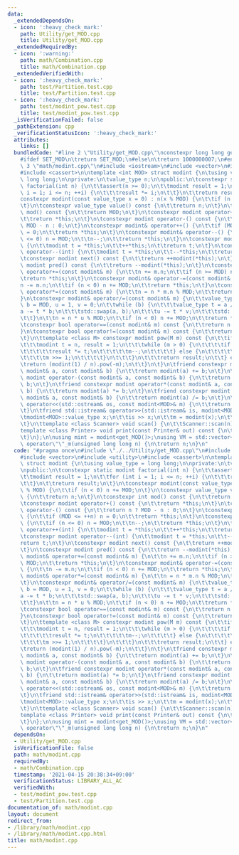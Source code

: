 ```yaml
---
data:
  _extendedDependsOn:
  - icon: ':heavy_check_mark:'
    path: Utility/get_MOD.cpp
    title: Utility/get_MOD.cpp
  _extendedRequiredBy:
  - icon: ':warning:'
    path: math/Combination.cpp
    title: math/Combination.cpp
  _extendedVerifiedWith:
  - icon: ':heavy_check_mark:'
    path: test/Partition.test.cpp
    title: test/Partition.test.cpp
  - icon: ':heavy_check_mark:'
    path: test/modint_pow.test.cpp
    title: test/modint_pow.test.cpp
  _isVerificationFailed: false
  _pathExtension: cpp
  _verificationStatusIcon: ':heavy_check_mark:'
  attributes:
    links: []
  bundledCode: "#line 2 \"Utility/get_MOD.cpp\"\nconstexpr long long get_MOD() {\n\
    #ifdef SET_MOD\n\treturn SET_MOD;\n#else\n\treturn 1000000007;\n#endif\n}\n#line\
    \ 3 \"math/modint.cpp\"\n#include <iostream>\n#include <vector>\n#include <utility>\n\
    #include <cassert>\n\ntemplate <int MOD> struct modint {\n\tusing value_type =\
    \ long long;\n\nprivate:\n\tvalue_type n;\n\npublic:\n\tconstexpr static modint\
    \ factorial(int n) {\n\t\tassert(n >= 0);\n\t\tmodint result = 1;\n\t\tfor (int\
    \ i = 1; i <= n; ++i) {\n\t\t\tresult *= i;\n\t\t}\n\t\treturn result;\n\t}\n\t\
    constexpr modint(const value_type x = 0) : n(x % MOD) {\n\t\tif (n < 0) n += MOD;\n\
    \t}\n\tconstexpr value_type value() const {\n\t\treturn n;\n\t}\n\tconstexpr int\
    \ mod() const {\n\t\treturn MOD;\n\t}\n\tconstexpr modint operator+() const {\n\
    \t\treturn *this;\n\t}\n\tconstexpr modint operator-() const {\n\t\treturn n ?\
    \ MOD - n : 0;\n\t}\n\tconstexpr modint& operator++() {\n\t\tif (MOD <= ++n) n\
    \ = 0;\n\t\treturn *this;\n\t}\n\tconstexpr modint& operator--() {\n\t\tif (n\
    \ <= 0) n = MOD;\n\t\tn--;\n\t\treturn *this;\n\t}\n\tconstexpr modint operator++(int)\
    \ {\n\t\tmodint t = *this;\n\t\t++*this;\n\t\treturn t;\n\t}\n\tconstexpr modint\
    \ operator--(int) {\n\t\tmodint t = *this;\n\t\t--*this;\n\t\treturn t;\n\t}\n\
    \tconstexpr modint next() const {\n\t\treturn ++modint(*this);\n\t}\n\tconstexpr\
    \ modint pred() const {\n\t\treturn --modint(*this);\n\t}\n\tconstexpr modint&\
    \ operator+=(const modint& m) {\n\t\tn += m.n;\n\t\tif (n >= MOD) n -= MOD;\n\t\
    \treturn *this;\n\t}\n\tconstexpr modint& operator-=(const modint& m) {\n\t\t\
    n -= m.n;\n\t\tif (n < 0) n += MOD;\n\t\treturn *this;\n\t}\n\tconstexpr modint&\
    \ operator*=(const modint& m) {\n\t\tn = n * m.n % MOD;\n\t\treturn *this;\n\t\
    }\n\tconstexpr modint& operator/=(const modint& m) {\n\t\tvalue_type a = m.n,\
    \ b = MOD, u = 1, v = 0;\n\t\twhile (b) {\n\t\t\tvalue_type t = a / b;\n\t\t\t\
    a -= t * b;\n\t\t\tstd::swap(a, b);\n\t\t\tu -= t * v;\n\t\t\tstd::swap(u, v);\n\
    \t\t}\n\t\tn = n * u % MOD;\n\t\tif (n < 0) n += MOD;\n\t\treturn *this;\n\t}\n\
    \tconstexpr bool operator==(const modint& m) const {\n\t\treturn n == m.n;\n\t\
    }\n\tconstexpr bool operator!=(const modint& m) const {\n\t\treturn n != m.n;\n\
    \t}\n\ttemplate <class M> constexpr modint pow(M m) const {\n\t\tif (0 <= m) {\n\
    \t\t\tmodint t = n, result = 1;\n\t\t\twhile (m > 0) {\n\t\t\t\tif (m & 1) {\n\
    \t\t\t\t\tresult *= t;\n\t\t\t\t\tm--;\n\t\t\t\t} else {\n\t\t\t\t\tt *= t;\n\t\
    \t\t\t\tm >>= 1;\n\t\t\t\t}\n\t\t\t}\n\t\t\treturn result;\n\t\t} else {\n\t\t\
    \treturn (modint(1) / n).pow(-m);\n\t\t}\n\t}\n\tfriend constexpr modint operator+(const\
    \ modint& a, const modint& b) {\n\t\treturn modint(a) += b;\n\t}\n\tfriend constexpr\
    \ modint operator-(const modint& a, const modint& b) {\n\t\treturn modint(a) -=\
    \ b;\n\t}\n\tfriend constexpr modint operator*(const modint& a, const modint&\
    \ b) {\n\t\treturn modint(a) *= b;\n\t}\n\tfriend constexpr modint operator/(const\
    \ modint& a, const modint& b) {\n\t\treturn modint(a) /= b;\n\t}\n\tfriend std::ostream&\
    \ operator<<(std::ostream& os, const modint<MOD>& m) {\n\t\treturn os << m.value();\n\
    \t}\n\tfriend std::istream& operator>>(std::istream& is, modint<MOD>& m) {\n\t\
    \tmodint<MOD>::value_type x;\n\t\tis >> x;\n\t\tm = modint(x);\n\t\treturn is;\n\
    \t}\n\ttemplate <class Scanner> void scan() {\n\t\tScanner::scan(n);\n\t}\n\t\
    template <class Printer> void print(const Printer& out) const {\n\t\tout.print(value());\n\
    \t}\n};\n\nusing mint = modint<get_MOD()>;\nusing VM = std::vector<mint>;\nmint\
    \ operator\"\"_m(unsigned long long n) {\n\treturn n;\n}\n"
  code: "#pragma once\n#include \"./../Utility/get_MOD.cpp\"\n#include <iostream>\n\
    #include <vector>\n#include <utility>\n#include <cassert>\n\ntemplate <int MOD>\
    \ struct modint {\n\tusing value_type = long long;\n\nprivate:\n\tvalue_type n;\n\
    \npublic:\n\tconstexpr static modint factorial(int n) {\n\t\tassert(n >= 0);\n\
    \t\tmodint result = 1;\n\t\tfor (int i = 1; i <= n; ++i) {\n\t\t\tresult *= i;\n\
    \t\t}\n\t\treturn result;\n\t}\n\tconstexpr modint(const value_type x = 0) : n(x\
    \ % MOD) {\n\t\tif (n < 0) n += MOD;\n\t}\n\tconstexpr value_type value() const\
    \ {\n\t\treturn n;\n\t}\n\tconstexpr int mod() const {\n\t\treturn MOD;\n\t}\n\
    \tconstexpr modint operator+() const {\n\t\treturn *this;\n\t}\n\tconstexpr modint\
    \ operator-() const {\n\t\treturn n ? MOD - n : 0;\n\t}\n\tconstexpr modint& operator++()\
    \ {\n\t\tif (MOD <= ++n) n = 0;\n\t\treturn *this;\n\t}\n\tconstexpr modint& operator--()\
    \ {\n\t\tif (n <= 0) n = MOD;\n\t\tn--;\n\t\treturn *this;\n\t}\n\tconstexpr modint\
    \ operator++(int) {\n\t\tmodint t = *this;\n\t\t++*this;\n\t\treturn t;\n\t}\n\
    \tconstexpr modint operator--(int) {\n\t\tmodint t = *this;\n\t\t--*this;\n\t\t\
    return t;\n\t}\n\tconstexpr modint next() const {\n\t\treturn ++modint(*this);\n\
    \t}\n\tconstexpr modint pred() const {\n\t\treturn --modint(*this);\n\t}\n\tconstexpr\
    \ modint& operator+=(const modint& m) {\n\t\tn += m.n;\n\t\tif (n >= MOD) n -=\
    \ MOD;\n\t\treturn *this;\n\t}\n\tconstexpr modint& operator-=(const modint& m)\
    \ {\n\t\tn -= m.n;\n\t\tif (n < 0) n += MOD;\n\t\treturn *this;\n\t}\n\tconstexpr\
    \ modint& operator*=(const modint& m) {\n\t\tn = n * m.n % MOD;\n\t\treturn *this;\n\
    \t}\n\tconstexpr modint& operator/=(const modint& m) {\n\t\tvalue_type a = m.n,\
    \ b = MOD, u = 1, v = 0;\n\t\twhile (b) {\n\t\t\tvalue_type t = a / b;\n\t\t\t\
    a -= t * b;\n\t\t\tstd::swap(a, b);\n\t\t\tu -= t * v;\n\t\t\tstd::swap(u, v);\n\
    \t\t}\n\t\tn = n * u % MOD;\n\t\tif (n < 0) n += MOD;\n\t\treturn *this;\n\t}\n\
    \tconstexpr bool operator==(const modint& m) const {\n\t\treturn n == m.n;\n\t\
    }\n\tconstexpr bool operator!=(const modint& m) const {\n\t\treturn n != m.n;\n\
    \t}\n\ttemplate <class M> constexpr modint pow(M m) const {\n\t\tif (0 <= m) {\n\
    \t\t\tmodint t = n, result = 1;\n\t\t\twhile (m > 0) {\n\t\t\t\tif (m & 1) {\n\
    \t\t\t\t\tresult *= t;\n\t\t\t\t\tm--;\n\t\t\t\t} else {\n\t\t\t\t\tt *= t;\n\t\
    \t\t\t\tm >>= 1;\n\t\t\t\t}\n\t\t\t}\n\t\t\treturn result;\n\t\t} else {\n\t\t\
    \treturn (modint(1) / n).pow(-m);\n\t\t}\n\t}\n\tfriend constexpr modint operator+(const\
    \ modint& a, const modint& b) {\n\t\treturn modint(a) += b;\n\t}\n\tfriend constexpr\
    \ modint operator-(const modint& a, const modint& b) {\n\t\treturn modint(a) -=\
    \ b;\n\t}\n\tfriend constexpr modint operator*(const modint& a, const modint&\
    \ b) {\n\t\treturn modint(a) *= b;\n\t}\n\tfriend constexpr modint operator/(const\
    \ modint& a, const modint& b) {\n\t\treturn modint(a) /= b;\n\t}\n\tfriend std::ostream&\
    \ operator<<(std::ostream& os, const modint<MOD>& m) {\n\t\treturn os << m.value();\n\
    \t}\n\tfriend std::istream& operator>>(std::istream& is, modint<MOD>& m) {\n\t\
    \tmodint<MOD>::value_type x;\n\t\tis >> x;\n\t\tm = modint(x);\n\t\treturn is;\n\
    \t}\n\ttemplate <class Scanner> void scan() {\n\t\tScanner::scan(n);\n\t}\n\t\
    template <class Printer> void print(const Printer& out) const {\n\t\tout.print(value());\n\
    \t}\n};\n\nusing mint = modint<get_MOD()>;\nusing VM = std::vector<mint>;\nmint\
    \ operator\"\"_m(unsigned long long n) {\n\treturn n;\n}\n"
  dependsOn:
  - Utility/get_MOD.cpp
  isVerificationFile: false
  path: math/modint.cpp
  requiredBy:
  - math/Combination.cpp
  timestamp: '2021-04-15 20:38:34+09:00'
  verificationStatus: LIBRARY_ALL_AC
  verifiedWith:
  - test/modint_pow.test.cpp
  - test/Partition.test.cpp
documentation_of: math/modint.cpp
layout: document
redirect_from:
- /library/math/modint.cpp
- /library/math/modint.cpp.html
title: math/modint.cpp
---
```


